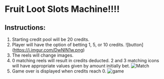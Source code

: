 # Fruit Loot Slots Machine!!!!
## Instructions:
1. Starting credit pool will be 20 credits.
2. Player will have the option of betting 1, 5, or 10 credits. 
![button] (https://i.imgur.com/DwNIN1w.png)
3. The reels will change images.
4. 0 matching reels will result in credits deducted. 2 and 3 matching icons will have appropriate values given by amount initially bet.
![Match](https://i.imgur.com/4YdxX5B.png)
5. Game over is displayed when credits reach 0.
![game](https://i.imgur.com/fPA4z2s.png)
